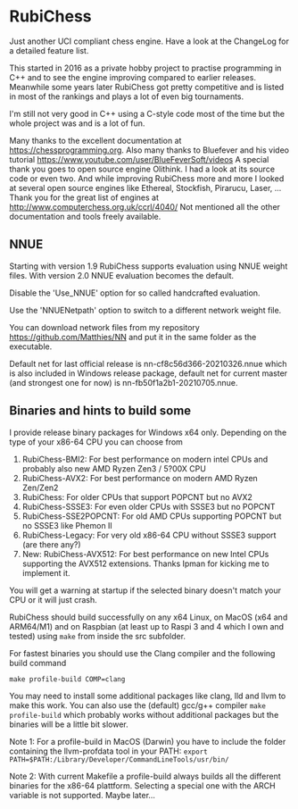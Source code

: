 # RubiChess
Just another UCI compliant chess engine. Have a look at the ChangeLog for a detailed feature list.

This started in 2016 as a private hobby project to practise programming in C++ and to see the engine improving compared
to earlier releases. Meanwhile some years later RubiChess got pretty competitive and is listed in most of the rankings and plays
a lot of even big tournaments.

I'm still not very good in C++ using a C-style code most of the time but the whole project was and is a lot of fun.

Many thanks to the excellent documentation at https://chessprogramming.org.
Also many thanks to Bluefever and his video tutorial https://www.youtube.com/user/BlueFeverSoft/videos
A special thank you goes to open source engine Olithink. I had a look at its source code or even two.
And while improving RubiChess more and more I looked at several open source engines like
Ethereal, Stockfish, Pirarucu, Laser, ...
Thank you for the great list of engines at http://www.computerchess.org.uk/ccrl/4040/
Not mentioned all the other documentation and tools freely available.
## NNUE
Starting with version 1.9 RubiChess supports evaluation using NNUE weight files. With version 2.0 NNUE evaluation becomes the default.

Disable the 'Use_NNUE' option for so called handcrafted evaluation.

Use the 'NNUENetpath' option to switch to a different network weight file.

You can download network files from my repository https://github.com/Matthies/NN and put it in the same folder as the executable.

Default net for last official release is nn-cf8c56d366-20210326.nnue which is also included in Windows release package,
default net for current master (and strongest one for now) is nn-fb50f1a2b1-20210705.nnue.

## Binaries and hints to build some
I provide release binary packages for Windows x64 only. Depending on the type of your x86-64 CPU you can choose from
1. RubiChess-BMI2: For best performance on modern intel CPUs and probably also new AMD Ryzen Zen3 / 5?00X CPU
2. RubiChess-AVX2: For best performance on modern AMD Ryzen Zen/Zen2
3. RubiChess: For older CPUs that support POPCNT but no AVX2
4. RubiChess-SSSE3: For even older CPUs with SSSE3 but no POPCNT
5. RubiChess-SSE2POPCNT: For old AMD CPUs supporting POPCNT but no SSSE3 like Phemon II
6. RubiChess-Legacy: For very old x86-64 CPU without SSSE3 support (are there any?)
7. New: RubiChess-AVX512: For best performance on new Intel CPUs supporting the AVX512 extensions. Thanks Ipman for kicking me to implement it.

You will get a warning at startup if the selected binary doesn't match your CPU or it will just crash.

RubiChess should build successfully on any x64 Linux, on MacOS (x64 and ARM64/M1) and on Raspbian (at least up to Raspi 3 and 4 which I own and tested) using ```make``` from inside the src subfolder.

For fastest binaries you should use the Clang compiler and the following build command

```make profile-build COMP=clang```

You may need to install some additional packages like clang, lld and llvm to make this work.
You can also use the (default) gcc/g++ compiler ```make profile-build``` which probably works without additional packages but the binaries will be a little bit slower.

Note 1: For a profile-build in MacOS (Darwin) you have to include the folder containing the llvm-profdata tool in your PATH:
```export PATH=$PATH:/Library/Developer/CommandLineTools/usr/bin/```

Note 2: With current Makefile a profile-build always builds all the different binaries for the x86-64 plattform. Selecting a special one with the ARCH variable is not supported. Maybe later...
